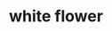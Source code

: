 ---
layout: smileys&emotion
title: white flower
emoji: white_flower
permalink: 💮.html
image: assets/img/3moji/white_flower.png
---